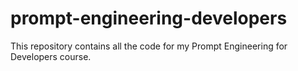 # prompt-engineering-developers
This repository contains all the code for my Prompt Engineering for Developers course.
